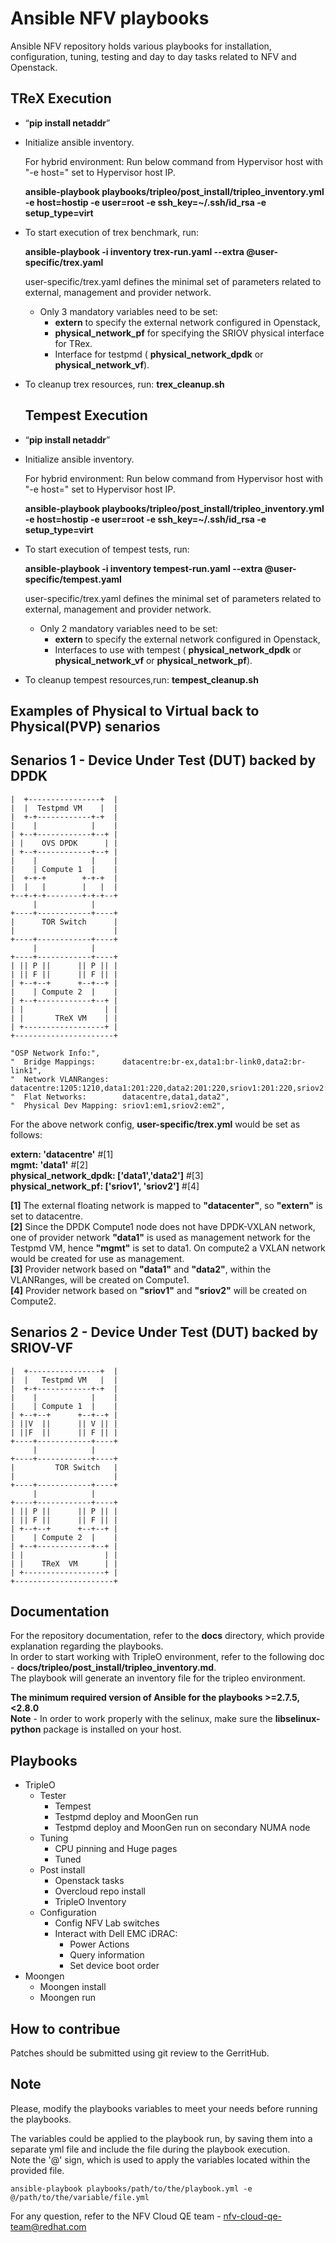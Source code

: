 # Ansible NFV playbooks
Ansible NFV repository holds various playbooks for installation, configuration, tuning, testing and day to day tasks related to NFV and Openstack.

## TReX Execution
* “**pip install netaddr**”
* Initialize ansible inventory.

  For hybrid environment:
  Run below command from Hypervisor host with "-e host=" set to Hypervisor host IP.
  
  **ansible-playbook playbooks/tripleo/post_install/tripleo_inventory.yml -e host=hostip -e user=root  -e ssh_key=~/.ssh/id_rsa    -e setup_type=virt**
* To start execution of trex benchmark, run:
  
  **ansible-playbook -i inventory  trex-run.yaml  --extra @user-specific/trex.yaml**
  
  user-specific/trex.yaml defines the minimal set of parameters related to external, management and provider network.
  * Only 3 mandatory variables need to be set:
    * **extern** to specify the external network configured in Openstack, 
    * **physical_network_pf** for specifying the SRIOV physical interface for TRex.
    * Interface  for testpmd ( **physical_network_dpdk** or  **physical_network_vf**).

* To cleanup trex resources, run:
  **trex_cleanup.sh**
  ## Tempest Execution
* “**pip install netaddr**”
* Initialize ansible inventory.

  For hybrid environment:
  Run below command from Hypervisor host with "-e host=" set to Hypervisor host IP.
  
  **ansible-playbook playbooks/tripleo/post_install/tripleo_inventory.yml -e host=hostip -e user=root  -e ssh_key=~/.ssh/id_rsa    -e setup_type=virt**
* To start execution of tempest tests, run:
  
  **ansible-playbook -i inventory  tempest-run.yaml  --extra @user-specific/tempest.yaml**
  
  user-specific/trex.yaml defines the minimal set of parameters related to external, management and provider network.
  * Only 2 mandatory variables need to be set:
    * **extern** to specify the external network configured in Openstack, 
    * Interfaces to use with tempest ( **physical_network_dpdk** or  **physical_network_vf** or **physical_network_pf**).

* To cleanup tempest resources,run:
  **tempest_cleanup.sh**
## Examples of Physical to Virtual back to Physical(PVP) senarios
## Senarios 1 - Device Under Test (DUT) backed by DPDK


```+----------------------+
|  +----------------+  |
|  |  Testpmd VM    |  |
|  +-+------------+-+  |
|    |            |    |
| +--+------------+--+ |
| |    OVS DPDK      | |
| +--+------------+--+ |
|    |            |    |
|    | Compute 1  |    |
|  +-+-+        +-+-+  |
|  |   |        |   |  |
+--+-+-+--------+-+-+--+
     |            |
+----+------------+----+
|      TOR Switch      |
|                      |
+----+------------+----+
     |            |
+----+------------+----+
| || P ||      || P || |
| || F ||      || F || |
| +--+--+      +--+--+ |
|    | Compute 2  |    |
| +--+------------+--+ |
| |                  | |
| |       TReX VM    | |
| +------------------+ |
+----------------------+

"OSP Network Info:",
"  Bridge Mappings:      datacentre:br-ex,data1:br-link0,data2:br-link1",
"  Network VLANRanges:   datacentre:1205:1210,data1:201:220,data2:201:220,sriov1:201:220,sriov2:201:220",
"  Flat Networks:        datacentre,data1,data2",
"  Physical Dev Mapping: sriov1:em1,sriov2:em2",
```
For the above network config, **user-specific/trex.yml** would be set as follows:

**extern: 'datacentre'** #[1]  
**mgmt: 'data1'**        #[2]  
**physical_network_dpdk: ['data1','data2']**  #[3]  
**physical_network_pf: ['sriov1', 'sriov2']** #[4]  

**[1]** The external floating network is mapped to **"datacenter"**, so **"extern"** is set to datacentre.    
**[2]** Since the DPDK Compute1 node does not have DPDK-VXLAN network, one of provider network **"data1"** is used as management network for the Testpmd VM, hence **"mgmt"** is set to data1. On compute2 a VXLAN network would be created for use as management.  
**[3]** Provider network based on **"data1"** and **"data2"**, within the VLANRanges, will be created on Compute1.  
**[4]** Provider network based on **"sriov1"** and **"sriov2"** will be created on Compute2.  

## Senarios 2 - Device Under Test (DUT) backed by SRIOV-VF

```+----------------------+
|  +----------------+  |
|  |   Testpmd VM   |  |
|  +-+------------+-+  |
|    |            |    |
|    | Compute 1  |    |
| +--+--+      +--+--+ |
| ||V  ||      || V || |
| ||F  ||      || F || |
+----+------------+----+
     |            |
+----+------------+----+
|         TOR Switch   |
|                      |
+----+------------+----+
     |            |
+----+------------+----+
| || P ||      || P || |
| || F ||      || F || |
| +--+--+      +--+--+ |
|    | Compute 2  |    |
| +--+------------+--+ |
| |                  | |
| |    TReX  VM      | |
| +------------------+ |
+----------------------+

```


## Documentation
For the repository documentation, refer to the **docs** directory, which provide explanation regarding the playbooks.  
In order to start working with TripleO environment, refer to the following doc - **docs/tripleo/post_install/tripleo_inventory.md**.  
The playbook will generate an inventory file for the tripleo environment.

**The minimum required version of Ansible for the playbooks >=2.7.5,<2.8.0**  
**Note** - In order to work properly with the selinux, make sure the **libselinux-python** package is installed on your host.

## Playbooks
* TripleO
    * Tester
      * Tempest
      * Testpmd deploy and MoonGen run
      * Testpmd deploy and MoonGen run on secondary NUMA node
    * Tuning
      * CPU pinning and Huge pages
      * Tuned
    * Post install
      * Openstack tasks
      * Overcloud repo install
      * TripleO Inventory
    * Configuration
      * Config NFV Lab switches
      * Interact with Dell EMC iDRAC:
        * Power Actions
        * Query information
        * Set device boot order
* Moongen
    * Moongen install
    * Moongen run

## How to contribue
Patches should be submitted using git review to the GerritHub.

## Note
Please, modify the playbooks variables to meet your needs before running the playbooks.

The variables could be applied to the playbook run, by saving them into a separate yml file and include the file during the playbook execution.  
Note the '@' sign, which is used to apply the variables located within the provided file.

```
ansible-playbook playbooks/path/to/the/playbook.yml -e @/path/to/the/variable/file.yml
```

For any question, refer to the NFV Cloud QE team - nfv-cloud-qe-team@redhat.com
